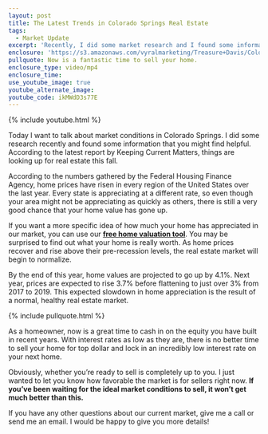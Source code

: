 ```yaml
---
layout: post
title: The Latest Trends in Colorado Springs Real Estate
tags:
  - Market Update
excerpt: 'Recently, I did some market research and I found some information that you might find helpful. According to the latest report by Keeping Current Matters, things are looking up for real estate this fall. Home prices are up nationwide and they will continue to rise through the end of the year. Our market is returning to a healthy, balanced market, but if you’ve been waiting to sell your home, you shouldn’t wait much longer. To learn more, watch this short video.'
enclosure: 'https://s3.amazonaws.com/vyralmarketing/Treasure+Davis/Colorado+Springs+Real+Estate+Home+values+are+up+in+Colorado+Springs.mp4'
pullquote: Now is a fantastic time to sell your home.
enclosure_type: video/mp4
enclosure_time:
use_youtube_image: true
youtube_alternate_image:
youtube_code: ikMWdD3s77E
---
```



{% include youtube.html %}

Today I want to talk about market conditions in Colorado Springs. I did some research recently and found some information that you might find helpful. According to the latest report by Keeping Current Matters, things are looking up for real estate this fall.

According to the numbers gathered by the Federal Housing Finance Agency, home prices have risen in every region of the United States over the last year. Every state is appreciating at a different rate, so even though your area might not be appreciating as quickly as others, there is still a very good chance that your home value has gone up.

If you want a more specific idea of how much your home has appreciated in our market, you can use our **[free home valuation tool](http://www.treasuredavis.com/sell/)**. You may be surprised to find out what your home is really worth. As home prices recover and rise above their pre-recession levels, the real estate market will begin to normalize.

By the end of this year, home values are projected to go up by 4.1%. Next year, prices are expected to rise 3.7% before flattening to just over 3% from 2017 to 2019. This expected slowdown in home appreciation is the result of a normal, healthy real estate market.

{% include pullquote.html %}

As a homeowner, now is a great time to cash in on the equity you have built in recent years. With interest rates as low as they are, there is no better time to sell your home for top dollar and lock in an incredibly low interest rate on your next home.

Obviously, whether you’re ready to sell is completely up to you. I just wanted to let you know how favorable the market is for sellers right now. **If you’ve been waiting for the ideal market conditions to sell, it won’t get much better than this.**

If you have any other questions about our current market, give me a call or send me an email. I would be happy to give you more details!